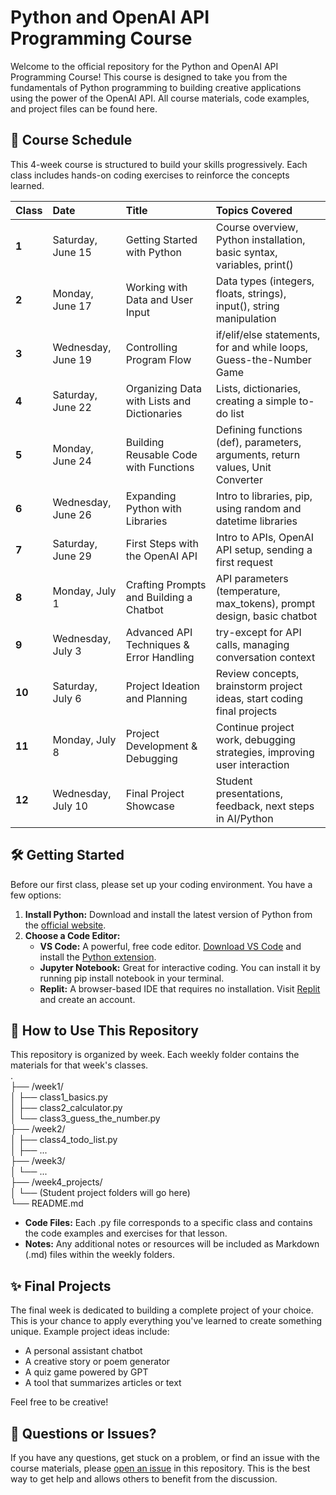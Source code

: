 # **Python and OpenAI API Programming Course**

Welcome to the official repository for the Python and OpenAI API Programming Course\! This course is designed to take you from the fundamentals of Python programming to building creative applications using the power of the OpenAI API. All course materials, code examples, and project files can be found here.

## **🚀 Course Schedule**

This 4-week course is structured to build your skills progressively. Each class includes hands-on coding exercises to reinforce the concepts learned.

| Class | Date | Title | Topics Covered |
| :---- | :---- | :---- | :---- |
| **1** | Saturday, June 15 | Getting Started with Python | Course overview, Python installation, basic syntax, variables, print() |
| **2** | Monday, June 17 | Working with Data and User Input | Data types (integers, floats, strings), input(), string manipulation |
| **3** | Wednesday, June 19 | Controlling Program Flow | if/elif/else statements, for and while loops, Guess-the-Number Game |
| **4** | Saturday, June 22 | Organizing Data with Lists and Dictionaries | Lists, dictionaries, creating a simple to-do list |
| **5** | Monday, June 24 | Building Reusable Code with Functions | Defining functions (def), parameters, arguments, return values, Unit Converter |
| **6** | Wednesday, June 26 | Expanding Python with Libraries | Intro to libraries, pip, using random and datetime libraries |
| **7** | Saturday, June 29 | First Steps with the OpenAI API | Intro to APIs, OpenAI API setup, sending a first request |
| **8** | Monday, July 1 | Crafting Prompts and Building a Chatbot | API parameters (temperature, max\_tokens), prompt design, basic chatbot |
| **9** | Wednesday, July 3 | Advanced API Techniques & Error Handling | try-except for API calls, managing conversation context |
| **10** | Saturday, July 6 | Project Ideation and Planning | Review concepts, brainstorm project ideas, start coding final projects |
| **11** | Monday, July 8 | Project Development & Debugging | Continue project work, debugging strategies, improving user interaction |
| **12** | Wednesday, July 10 | Final Project Showcase | Student presentations, feedback, next steps in AI/Python |

## **🛠️ Getting Started**

Before our first class, please set up your coding environment. You have a few options:

1. **Install Python:** Download and install the latest version of Python from the [official website](https://www.python.org/downloads/).  
2. **Choose a Code Editor:**  
   * **VS Code:** A powerful, free code editor. [Download VS Code](https://code.visualstudio.com/) and install the [Python extension](https://marketplace.visualstudio.com/items?itemName=ms-python.python).  
   * **Jupyter Notebook:** Great for interactive coding. You can install it by running pip install notebook in your terminal.  
   * **Replit:** A browser-based IDE that requires no installation. Visit [Replit](https://replit.com/) and create an account.

## **📂 How to Use This Repository**

This repository is organized by week. Each weekly folder contains the materials for that week's classes.  
.  
├── /week1/  
│   ├── class1\_basics.py  
│   ├── class2\_calculator.py  
│   └── class3\_guess\_the\_number.py  
├── /week2/  
│   ├── class4\_todo\_list.py  
│   ├── ...  
├── /week3/  
│   └── ...  
├── /week4\_projects/  
│   └── (Student project folders will go here)  
└── README.md

* **Code Files:** Each .py file corresponds to a specific class and contains the code examples and exercises for that lesson.  
* **Notes:** Any additional notes or resources will be included as Markdown (.md) files within the weekly folders.

## **✨ Final Projects**

The final week is dedicated to building a complete project of your choice. This is your chance to apply everything you've learned to create something unique. Example project ideas include:

* A personal assistant chatbot  
* A creative story or poem generator  
* A quiz game powered by GPT  
* A tool that summarizes articles or text

Feel free to be creative\!

## **🤔 Questions or Issues?**

If you have any questions, get stuck on a problem, or find an issue with the course materials, please [open an issue](https://www.google.com/search?q=https://github.com/your-username/your-repo-name/issues) in this repository. This is the best way to get help and allows others to benefit from the discussion.